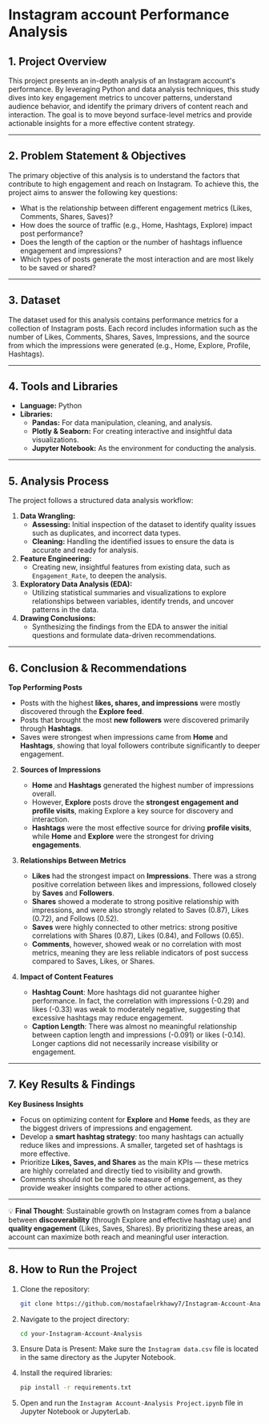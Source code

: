 # Instagram account Performance Analysis

## 1. Project Overview

This project presents an in-depth analysis of an Instagram account's performance. By leveraging Python and data analysis techniques, this study dives into key engagement metrics to uncover patterns, understand audience behavior, and identify the primary drivers of content reach and interaction. The goal is to move beyond surface-level metrics and provide actionable insights for a more effective content strategy.

---

## 2. Problem Statement & Objectives

The primary objective of this analysis is to understand the factors that contribute to high engagement and reach on Instagram. To achieve this, the project aims to answer the following key questions:
* What is the relationship between different engagement metrics (Likes, Comments, Shares, Saves)?
* How does the source of traffic (e.g., Home, Hashtags, Explore) impact post performance?
* Does the length of the caption or the number of hashtags influence engagement and impressions?
* Which types of posts generate the most interaction and are most likely to be saved or shared?

---

## 3. Dataset

The dataset used for this analysis contains performance metrics for a collection of Instagram posts. Each record includes information such as the number of Likes, Comments, Shares, Saves, Impressions, and the source from which the impressions were generated (e.g., Home, Explore, Profile, Hashtags).

---

## 4. Tools and Libraries

* **Language:** Python
* **Libraries:**
    * **Pandas:** For data manipulation, cleaning, and analysis.
    * **Plotly & Seaborn:** For creating interactive and insightful data visualizations.
    * **Jupyter Notebook:** As the environment for conducting the analysis.

---

## 5. Analysis Process

The project follows a structured data analysis workflow:

1.  **Data Wrangling:**
    * **Assessing:** Initial inspection of the dataset to identify quality issues such as duplicates, and incorrect data types.
    * **Cleaning:** Handling the identified issues to ensure the data is accurate and ready for analysis.
2.  **Feature Engineering:**
    * Creating new, insightful features from existing data, such as `Engagement_Rate`, to deepen the analysis.
3.  **Exploratory Data Analysis (EDA):**
    * Utilizing statistical summaries and visualizations to explore relationships between variables, identify trends, and uncover patterns in the data.
4.  **Drawing Conclusions:**
    * Synthesizing the findings from the EDA to answer the initial questions and formulate data-driven recommendations.

---

## 6. Conclusion & Recommendations

 **Top Performing Posts**  
   - Posts with the highest **likes, shares, and impressions** were mostly discovered through the **Explore feed**.  
   - Posts that brought the most **new followers** were discovered primarily through **Hashtags**.  
   - Saves were strongest when impressions came from **Home** and **Hashtags**, showing that loyal followers contribute significantly to deeper engagement.  

2. **Sources of Impressions**  
   - **Home** and **Hashtags** generated the highest number of impressions overall.  
   - However, **Explore** posts drove the **strongest engagement and profile visits**, making Explore a key source for discovery and interaction.  
   - **Hashtags** were the most effective source for driving **profile visits**, while **Home** and **Explore** were the strongest for driving **engagements**.  

3. **Relationships Between Metrics**  
   - **Likes** had the strongest impact on **Impressions**. There was a strong positive correlation between likes and impressions, followed closely by **Saves** and **Followers**.  
   - **Shares** showed a moderate to strong positive relationship with impressions, and were also strongly related to Saves (0.87), Likes (0.72), and Follows (0.52).  
   - **Saves** were highly connected to other metrics: strong positive correlations with Shares (0.87), Likes (0.84), and Follows (0.65).  
   - **Comments**, however, showed weak or no correlation with most metrics, meaning they are less reliable indicators of post success compared to Saves, Likes, or Shares.  

4. **Impact of Content Features**  
   - **Hashtag Count**: More hashtags did not guarantee higher performance. In fact, the correlation with impressions (-0.29) and likes (-0.33) was weak to moderately negative, suggesting that excessive hashtags may reduce engagement.  
   - **Caption Length**: There was almost no meaningful relationship between caption length and impressions (-0.091) or likes (-0.14). Longer captions did not necessarily increase visibility or engagement.  

---

## 7. Key Results & Findings
**Key Business Insights**  
   - Focus on optimizing content for **Explore** and **Home** feeds, as they are the biggest drivers of impressions and engagement.  
   - Develop a **smart hashtag strategy**: too many hashtags can actually reduce likes and impressions. A smaller, targeted set of hashtags is more effective.  
   - Prioritize **Likes, Saves, and Shares** as the main KPIs — these metrics are highly correlated and directly tied to visibility and growth.  
   - Comments should not be the sole measure of engagement, as they provide weaker insights compared to other actions.  

---

💡 **Final Thought**: Sustainable growth on Instagram comes from a balance between **discoverability** (through Explore and effective hashtag use) and **quality engagement** (Likes, Saves, Shares). By prioritizing these areas, an account can maximize both reach and meaningful user interaction.  


---

## 8. How to Run the Project

1.  Clone the repository:
    ```bash
    git clone https://github.com/mostafaelrkhawy7/Instagram-Account-Analysis.git
    ```
2.  Navigate to the project directory:
    ```bash
    cd your-Instagram-Account-Analysis
    ```
3.  Ensure Data is Present:
    Make sure the `Instagram data.csv` file is located in the same directory as the Jupyter Notebook.
    
4.  Install the required libraries:
    ```bash
    pip install -r requirements.txt
    ```
5.  Open and run the `Instagram Account-Analysis Project.ipynb` file in Jupyter Notebook or JupyterLab.
